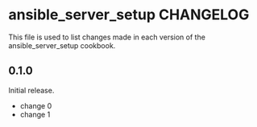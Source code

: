 # ansible_server_setup CHANGELOG

This file is used to list changes made in each version of the ansible_server_setup cookbook.

## 0.1.0

Initial release.

- change 0
- change 1
